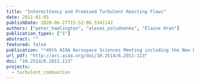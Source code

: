 ```yaml
---
title: "Intermittency and Premixed Turbulent Reacting Flows"
date: 2011-01-01
publishDate: 2020-06-27T15:52:06.534114Z
authors: ["peter_hamlington", "alexei_poludnenko", "Elaine Oran"]
publication_types: ["1"]
abstract: ""
featured: false
publication: "*49th AIAA Aerospace Sciences Meeting including the New Horizons Forum and Aerospace Exposition*"
url_pdf: "http://arc.aiaa.org/doi/10.2514/6.2011-113"
doi: "10.2514/6.2011-113"
projects:
  - turbulent_combustion
---
```


